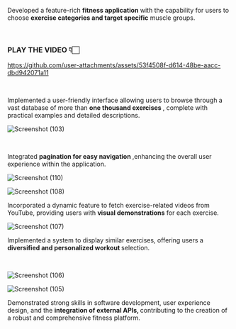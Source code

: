 Developed a feature-rich <b>fitness application</b> with the capability for users to choose <b>exercise categories and target specific</b> muscle groups.

<br>

<H3> <bold> PLAY THE VIDEO 👇🏻 </bold> </H3>


https://github.com/user-attachments/assets/53f4508f-d614-48be-aacc-dbd942071a11

<br> 

Implemented a user-friendly interface allowing users to browse through a vast database of more than <b> one thousand exercises </b>, complete with practical examples and detailed descriptions.

![Screenshot (103)](https://github.com/nawabsahab16/gym-website/assets/117763400/64486a26-f577-4e43-8281-d2e1726ff86e)

<br>

Integrated <b> pagination for easy navigation </b> ,enhancing the overall user experience within the application.

![Screenshot (110)](https://github.com/nawabsahab16/gym-website/assets/117763400/ef2b8c05-2cfa-4cc9-bf0c-4830a7c6d4b4)
<br>

![Screenshot (108)](https://github.com/nawabsahab16/gym-website/assets/117763400/f18bb8b7-6409-4cec-b76c-a2575c114da2)

Incorporated a dynamic feature to fetch exercise-related videos from YouTube, providing users with <b>visual demonstrations</b> for each exercise.
<br>

![Screenshot (107)](https://github.com/nawabsahab16/gym-website/assets/117763400/f0f3fdd5-19fa-4f9b-9dbf-23c31c29bb6f)
<br>

Implemented a system to display similar exercises, offering users a <b> diversified and personalized workout </b>selection.

<br>

![Screenshot (106)](https://github.com/nawabsahab16/gym-website/assets/117763400/5eba15df-c5f1-452f-8f86-065d76dd7532)
<br>


![Screenshot (105)](https://github.com/nawabsahab16/gym-website/assets/117763400/e2200b19-6c66-49cd-b2eb-b5ac08ec0adb)

Demonstrated strong skills in software development, user experience design, and the <b>integration of external APIs, </b> contributing to the creation of a robust and comprehensive fitness platform.
